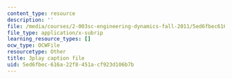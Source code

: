 ```yaml
---
content_type: resource
description: ''
file: /media/courses/2-003sc-engineering-dynamics-fall-2011/5ed6fbec616a22f8451acf923d106b7b_zNCBDrnT05E.srt
file_type: application/x-subrip
learning_resource_types: []
ocw_type: OCWFile
resourcetype: Other
title: 3play caption file
uid: 5ed6fbec-616a-22f8-451a-cf923d106b7b
---
```

